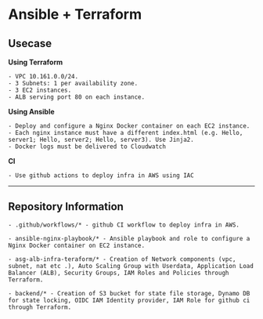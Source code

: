 # Ansible + Terraform
## Usecase

**Using Terraform**
```
- VPC 10.161.0.0/24.
- 3 Subnets: 1 per availability zone.
- 3 EC2 instances.
- ALB serving port 80 on each instance.
```

**Using Ansible**
```
- Deploy and configure a Nginx Docker container on each EC2 instance.
- Each nginx instance must have a different index.html (e.g. Hello, server1; Hello, server2; Hello, server3). Use Jinja2.
- Docker logs must be delivered to Cloudwatch
```
**CI**
```
- Use github actions to deploy infra in AWS using IAC 
```
------------------------------------------------------------------------------------

## Repository Information

```
- .github/workflows/* - github CI workflow to deploy infra in AWS. 

- ansible-nginx-playbook/* - Ansible playbook and role to configure a Nginx Docker container on EC2 instance. 

- asg-alb-infra-teraform/* - Creation of Network components (vpc, subnet, nat etc .), Auto Scaling Group with Userdata, Application Load Balancer (ALB), Security Groups, IAM Roles and Policies through Terraform.

- backend/* - Creation of S3 bucket for state file storage, Dynamo DB for state locking, OIDC IAM Identity provider, IAM Role for github ci through Terraform. 
```
